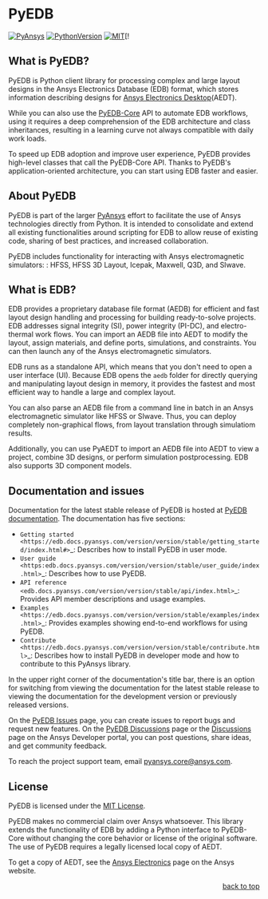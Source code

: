 <!-- -->
<a name="readme-top"></a>
<!--
*** PyEDB README
-->


# PyEDB

[![PyAnsys](https://img.shields.io/badge/Py-Ansys-ffc107.svg?logo=data:image/png;base64,iVBORw0KGgoAAAANSUhEUgAAABAAAAAQCAIAAACQkWg2AAABDklEQVQ4jWNgoDfg5mD8vE7q/3bpVyskbW0sMRUwofHD7Dh5OBkZGBgW7/3W2tZpa2tLQEOyOzeEsfumlK2tbVpaGj4N6jIs1lpsDAwMJ278sveMY2BgCA0NFRISwqkhyQ1q/Nyd3zg4OBgYGNjZ2ePi4rB5loGBhZnhxTLJ/9ulv26Q4uVk1NXV/f///////69du4Zdg78lx//t0v+3S88rFISInD59GqIH2esIJ8G9O2/XVwhjzpw5EAam1xkkBJn/bJX+v1365hxxuCAfH9+3b9/+////48cPuNehNsS7cDEzMTAwMMzb+Q2u4dOnT2vWrMHu9ZtzxP9vl/69RVpCkBlZ3N7enoDXBwEAAA+YYitOilMVAAAAAElFTkSuQmCC)](https://docs.pyansys.com/)
[![PythonVersion](https://img.shields.io/badge/python-3.7+-blue.svg)](https://www.python.org/downloads/)
[![MIT](https://img.shields.io/badge/License-MIT-yellow.svg)](https://opensource.org/licenses/MIT)[!

## What is PyEDB?

PyEDB is Python client library for processing complex and large layout designs in the
Ansys Electronics Database (EDB) format, which stores information describing designs for
[Ansys Electronics Desktop](https://www.ansys.com/products/electronics)(AEDT).

While you can also use the [PyEDB-Core](https://github.com/ansys/pyedb-core) API to automate EDB workflows,
using it requires a deep comprehension of the EDB architecture and class inheritances, resulting in
a learning curve not always compatible with daily work loads.

To speed up EDB adoption and improve user experience, PyEDB provides high-level classes that call
the PyEDB-Core API. Thanks to PyEDB's application-oriented architecture, you can start using EDB
faster and easier.

## About PyEDB

PyEDB is part of the larger [PyAnsys](https://docs.pyansys.com "PyAnsys") effort to facilitate the use
of Ansys technologies directly from Python. It is intended to consolidate and extend all existing
functionalities around scripting for EDB to allow reuse of existing code, sharing of best practices,
and increased collaboration.

PyEDB includes functionality for interacting with Ansys electromagnetic simulators: : HFSS,
HFSS 3D Layout, Icepak, Maxwell, Q3D, and SIwave.

## What is EDB?

EDB provides a proprietary database file format (AEDB) for efficient and fast layout design
handling and processing for building ready-to-solve projects. EDB addresses signal integrity
(SI), power integrity (PI-DC), and electro-thermal work flows. You can import an AEDB file
into AEDT to modify the layout, assign materials, and define ports, simulations, and constraints.
You can then launch any of the Ansys electromagnetic simulators.

EDB runs as a standalone API, which means that you don't need to open a user interface (UI).
Because EDB opens the ``aedb`` folder for directly querying and manipulating layout design in
memory, it provides the fastest and most efficient way to handle a large and complex layout.

You can also parse an AEDB file from a command line in batch in an Ansys electromagnetic simulator
like HFSS or SIwave. Thus, you can deploy completely non-graphical flows, from layout
translation through simulatiom results.

Additionally, you can use PyAEDT to import an AEDB file into AEDT to view a project,
combine 3D designs, or perform simulation postprocessing. EDB also supports 3D component models.

## Documentation and issues

Documentation for the latest stable release of PyEDB is hosted at
[PyEDB documentation](https://edb.docs.pyansys.com/version/stable/index.html).
The documentation has five sections:

- `Getting started <https://edb.docs.pyansys.com/version/version/stable/getting_started/index.html#>`_: Describes
  how to install PyEDB in user mode.
- `User guide <https:edb.docs.pyansys.com/version/version/stable/user_guide/index.html>`_: Describes how to
  use PyEDB.
- `API reference <edb.docs.pyansys.com/version/version/stable/api/index.html>`_: Provides API member descriptions
  and usage examples.
- `Examples <https://edb.docs.pyansys.com/version/version/stable/examples/index.html>`_: Provides examples showing
  end-to-end workflows for using PyEDB.
- `Contribute <https://edb.docs.pyansys.com/version/version/stable/contribute.html>`_: Describes how to install
  PyEDB in developer mode and how to contribute to this PyAnsys library.

In the upper right corner of the documentation's title bar, there is an option
for switching from viewing the documentation for the latest stable release
to viewing the documentation for the development version or previously
released versions.

On the [PyEDB Issues](https://github.com/ansys/pyedb/issues) page, you can
create issues to report bugs and request new features. On the
[PyEDB Discussions](https://github.com/ansys/pyedb/discussions) page or the
[Discussions](https://discuss.ansys.com/) page on the Ansys Developer portal,
you can post questions, share ideas, and get community feedback.

To reach the project support team, email [pyansys.core@ansys.com](mailto:pyansys.core@ansys.com).

## License

PyEDB is licensed under the [MIT License](https://github.com/ansys/pyedb/blob/main/LICENSE).

PyEDB makes no commercial claim over Ansys whatsoever. This library extends the
functionality of EDB by adding a Python interface to PyEDB-Core without changing the
core behavior or license of the original software. The use of PyEDB requires a
legally licensed local copy of AEDT.

To get a copy of AEDT, see the [Ansys Electronics](https://www.ansys.com/products/electronics)
page on the Ansys website.

<p style="text-align: right;"> <a href="#readme-top">back to top</a> </p>
